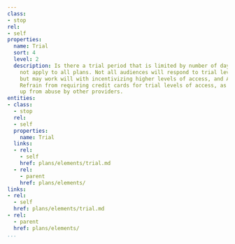 ```yaml
---
class:
- stop
rel:
- self
properties:
  name: Trial
  sort: 4
  level: 2
  description: Is there a trial period that is limited by number of days, which may
    not apply to all plans. Not all audiences will respond to trial levels of access,
    but may work will with incentivizing higher levels of access, and API consumption.
    Refrain from requiring credit cards for trial levels of access, as it deters sign
    up from abuse by other providers.
entities:
- class:
  - stop
  rel:
  - self
  properties:
    name: Trial
  links:
  - rel:
    - self
    href: plans/elements/trial.md
  - rel:
    - parent
    href: plans/elements/
links:
- rel:
  - self
  href: plans/elements/trial.md
- rel:
  - parent
  href: plans/elements/
...
```


